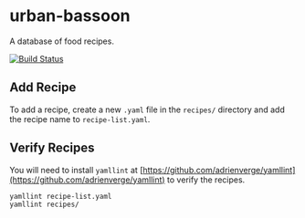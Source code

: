 # urban-bassoon
A database of food recipes.

[![Build Status](https://travis-ci.org/ellishg/urban-bassoon.svg?branch=main)](https://travis-ci.org/ellishg/urban-bassoon)

## Add Recipe
To add a recipe, create a new `.yaml` file in the `recipes/` directory and add the recipe name to `recipe-list.yaml`.

## Verify Recipes
You will need to install `yamllint` at [https://github.com/adrienverge/yamllint](https://github.com/adrienverge/yamllint) to verify the recipes.

```bash
yamllint recipe-list.yaml
yamllint recipes/
```